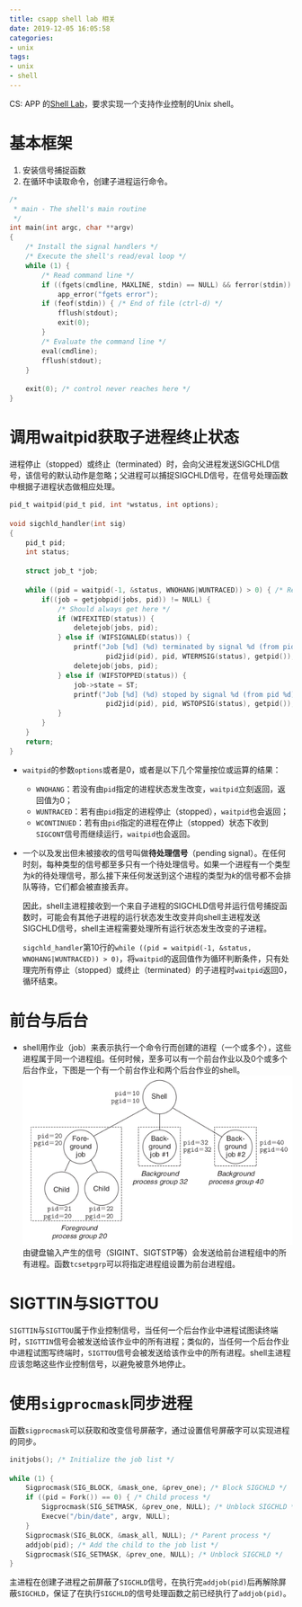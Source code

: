 ```yaml
---
title: csapp shell lab 相关
date: 2019-12-05 16:05:58
categories:
- unix
tags:
- unix
- shell
---
```


CS: APP 的[Shell Lab](http://csapp.cs.cmu.edu/3e/labs.html)，要求实现一个支持作业控制的Unix shell。

# 基本框架

1. 安装信号捕捉函数
2. 在循环中读取命令，创建子进程运行命令。

```c
/*
 * main - The shell's main routine 
 */
int main(int argc, char **argv)
{
    /* Install the signal handlers */
    /* Execute the shell's read/eval loop */
    while (1) {
        /* Read command line */
        if ((fgets(cmdline, MAXLINE, stdin) == NULL) && ferror(stdin))
            app_error("fgets error");
        if (feof(stdin)) { /* End of file (ctrl-d) */
            fflush(stdout);
            exit(0);
        }
        /* Evaluate the command line */
        eval(cmdline);
        fflush(stdout);
    }

    exit(0); /* control never reaches here */
}
```

# 调用waitpid获取子进程终止状态

进程停止（stopped）或终止（terminated）时，会向父进程发送SIGCHLD信号，该信号的默认动作是忽略；父进程可以捕捉SIGCHLD信号，在信号处理函数中根据子进程状态做相应处理。
```c
pid_t waitpid(pid_t pid, int *wstatus, int options);

void sigchld_handler(int sig) 
{
    pid_t pid;
    int status;

    struct job_t *job;

    while ((pid = waitpid(-1, &status, WNOHANG|WUNTRACED)) > 0) { /* Reap a zombie child */
        if((job = getjobpid(jobs, pid)) != NULL) {
            /* Should always get here */
            if (WIFEXITED(status)) {
                deletejob(jobs, pid);
            } else if (WIFSIGNALED(status)) {
                printf("Job [%d] (%d) terminated by signal %d (from pid %d)\n",
                        pid2jid(pid), pid, WTERMSIG(status), getpid());
                deletejob(jobs, pid);
            } else if (WIFSTOPPED(status)) {
                job->state = ST;
                printf("Job [%d] (%d) stoped by signal %d (from pid %d)\n",
                        pid2jid(pid), pid, WSTOPSIG(status), getpid());
            }
        }
    }
    return;
}
```

- `waitpid`的参数`options`或者是0，或者是以下几个常量按位或运算的结果：
  - `WNOHANG`：若没有由`pid`指定的进程状态发生改变，`waitpid`立刻返回，返回值为0；
  - `WUNTRACED`：若有由`pid`指定的进程停止（stopped），`waitpid`也会返回；
  - `WCONTINUED`：若有由`pid`指定的进程在停止（stopped）状态下收到`SIGCONT`信号而继续运行，`waitpid`也会返回。
  
- 一个以及发出但未被接收的信号叫做**待处理信号**（pending signal）。在任何时刻，每种类型的信号都至多只有一个待处理信号。如果一个进程有一个类型为*k*的待处理信号，那么接下来任何发送到这个进程的类型为*k*的信号都不会排队等待，它们都会被直接丢弃。

  因此，shell主进程接收到一个来自子进程的SIGCHLD信号并运行信号捕捉函数时，可能会有其他子进程的运行状态发生改变并向shell主进程发送SIGCHLD信号，shell主进程需要处理所有运行状态发生改变的子进程。

  `sigchld_handler`第10行的`while ((pid = waitpid(-1, &status, WNOHANG|WUNTRACED)) > 0)`，将`waitpid`的返回值作为循环判断条件，只有处理完所有停止（stopped）或终止（terminated）的子进程时`waitpid`返回0，循环结束。

# 前台与后台 

- shell用作业（job）来表示执行一个命令行而创建的进程（一个或多个），这些进程属于同一个进程组。任何时候，至多可以有一个前台作业以及0个或多个后台作业，下图是一个有一个前台作业和两个后台作业的shell。![](shelllab/8-28.png)
由键盘输入产生的信号（SIGINT、SIGTSTP等）会发送给前台进程组中的所有进程。函数`tcsetpgrp`可以将指定进程组设置为前台进程组。

# SIGTTIN与SIGTTOU

`SIGTTIN`与`SIGTTOU`属于作业控制信号，当任何一个后台作业中进程试图读终端时，`SIGTTIN`信号会被发送给该作业中的所有进程；类似的，当任何一个后台作业中进程试图写终端时，`SIGTTOU`信号会被发送给该作业中的所有进程。shell主进程应该忽略这些作业控制信号，以避免被意外地停止。

# 使用`sigprocmask`同步进程

函数`sigprocmask`可以获取和改变信号屏蔽字，通过设置信号屏蔽字可以实现进程的同步。

```c
initjobs(); /* Initialize the job list */

while (1) {
    Sigprocmask(SIG_BLOCK, &mask_one, &prev_one); /* Block SIGCHLD */
    if ((pid = Fork()) == 0) { /* Child process */
        Sigprocmask(SIG_SETMASK, &prev_one, NULL); /* Unblock SIGCHLD */
        Execve("/bin/date", argv, NULL);
    }
    Sigprocmask(SIG_BLOCK, &mask_all, NULL); /* Parent process */
    addjob(pid); /* Add the child to the job list */
    Sigprocmask(SIG_SETMASK, &prev_one, NULL); /* Unblock SIGCHLD */
}
```

主进程在创建子进程之前屏蔽了`SIGCHLD`信号，在执行完`addjob(pid)`后再解除屏蔽`SIGCHLD`，保证了在执行`SIGCHLD`的信号处理函数之前已经执行了`addjob(pid)`。